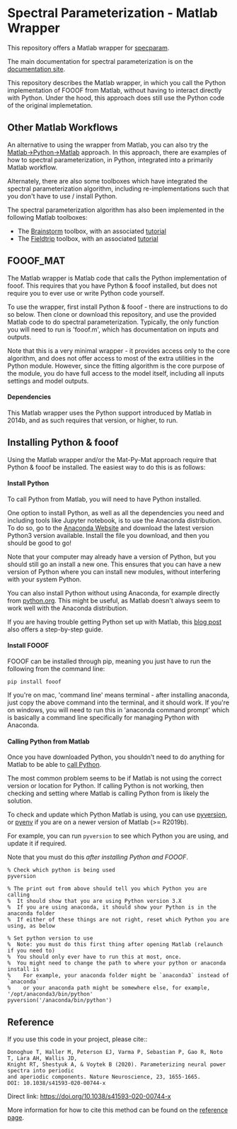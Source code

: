 # Spectral Parameterization - Matlab Wrapper

This repository offers a Matlab wrapper for [specparam](https://github.com/fooof-tools/fooof).

The main documentation for spectral parameterization is on the [documentation site](https://fooof-tools.github.io/fooof/).

This repository describes the Matlab wrapper, in which you call the Python implementation of FOOOF from Matlab, 
without having to interact directly with Python. Under the hood, this approach does still use the Python code 
of the original implemetation. 

## Other Matlab Workflows

An alternative to using the wrapper from Matlab, you can also try the
[Matlab->Python->Matlab](https://github.com/fooof-tools/mat_py_mat)
approach. In this approach, there are examples of how to spectral parameterization, in Python, 
integrated into a primarily Matlab workflow.

Alternately, there are also some toolboxes which have integrated the spectral parameterization
algorithm, including re-implementations such that you don't have to use / install Python. 

The spectral parameterization algorithm has also been implemented in the following Matlab toolboxes:
- The [Brainstorm](https://neuroimage.usc.edu/brainstorm/Introduction) toolbox, with an associated
[tutorial](https://neuroimage.usc.edu/brainstorm/Tutorials/Fooof)
- The [Fieldtrip](https://www.fieldtriptoolbox.org/) toolbox, with an associated
[tutorial](https://www.fieldtriptoolbox.org/example/fooof/)

## FOOOF_MAT

The Matlab wrapper is Matlab code that calls the Python implementation of fooof. This requires that you have Python & fooof installed, but does not require you to ever use or write Python code yourself.

To use the wrapper, first install Python & fooof - there are instructions to do so below. Then clone or download this repository, and use the provided Matlab code to do spectral parameterization. Typically, the only function you will need to run is 'fooof.m', which has documentation on inputs and outputs.

Note that this is a very minimal wrapper - it provides access only to the core algorithm, and does not offer access to most of the extra utilities in the Python module. However, since the fitting algorithm is the core purpose of the module, you do have full access to the model itself, including all inputs settings and model outputs.

#### Dependencies

This Matlab wrapper uses the Python support introduced by Matlab in 2014b, and as such requires that version, or higher, to run.

## Installing Python & fooof

Using the Matlab wrapper and/or the Mat-Py-Mat approach require that Python & fooof be installed. The easiest way to do this is as follows:

#### Install Python

To call Python from Matlab, you will need to have Python installed.

One option to install Python, as well as all the dependencies you need and including tools like Jupyter notebook, is to use the Anaconda distribution. To do so, go to the [Anaconda Website](https://www.anaconda.com/download/) and download the latest version Python3 version available. Install the file you download, and then you should be good to go!

Note that your computer may already have a version of Python, but you should still go an install a new one. This ensures that you can have a new version of Python where you can install new modules, without interfering  with your system Python.

You can also install Python without using Anaconda, for example directly from [python.org](https://www.python.org/downloads/). This might be useful, as Matlab doesn't always seem to work well with the Anaconda distribution.

If you are having trouble getting Python set up with Matlab, this
[blog post](https://irenevigueguix.wordpress.com/2020/03/25/loading-python-into-matlab/)
also offers a step-by-step guide.

#### Install FOOOF

FOOOF can be installed through pip, meaning you just have to run the following from the command line:

`pip install fooof`

If you're on mac, 'command line' means terminal - after installing anaconda, just copy the above command into the terminal, and it should work. If you're on windows, you will need to run this in 'anaconda command prompt' which is basically a command line specifically for managing Python with Anaconda.

#### Calling Python from Matlab

Once you have downloaded Python, you shouldn't need to do anything for Matlab to be able to
[call Python](https://www.mathworks.com/help/matlab/call-python-libraries.html).

The most common problem seems to be if Matlab is not using the correct version or location for Python. If calling Python is not working, then checking and setting where Matlab is calling Python from is likely the solution.

To check and update which Python Matlab is using, you can use
[pyversion](https://www.mathworks.com/help/matlab/ref/pyversion.html), or
[pyenv](https://www.mathworks.com/help/matlab/ref/pyenv.html)
if you are on a newer version of Matlab (>= R2019b).

For example, you can run `pyversion` to see which Python you are using, and update it if required.

Note that you must do this _after installing Python and FOOOF_.
```
% Check which python is being used
pyversion

% The print out from above should tell you which Python you are calling
%  It should show that you are using Python version 3.X
%  If you are using anaconda, it should show your Python is in the anaconda folder
%  If either of these things are not right, reset which Python you are using, as below

% Set python version to use
%  Note: you must do this first thing after opening Matlab (relaunch if you need to)
%  You should only ever have to run this at most, once.
%  You might need to change the path to where your python or anaconda install is
%    For example, your anaconda folder might be `anaconda3` instead of `anaconda`
%    or your anaconda path might be somewhere else, for example, '/opt/anaconda3/bin/python'
pyversion('/anaconda/bin/python')
```

## Reference

If you use this code in your project, please cite::

    Donoghue T, Haller M, Peterson EJ, Varma P, Sebastian P, Gao R, Noto T, Lara AH, Wallis JD,
    Knight RT, Shestyuk A, & Voytek B (2020). Parameterizing neural power spectra into periodic
    and aperiodic components. Nature Neuroscience, 23, 1655-1665.
    DOI: 10.1038/s41593-020-00744-x

Direct link: https://doi.org/10.1038/s41593-020-00744-x

More information for how to cite this method can be found on the 
[reference page](https://fooof-tools.github.io/fooof/reference.html).
